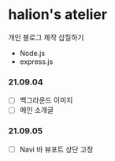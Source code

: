 # halion's atelier

개인 블로그 제작 삽질하기

- Node.js
- express.js

### 21.09.04

- [ ] 백그라운드 이미지
- [ ] 메인 소개글

### 21.09.05

- [ ] Navi 바 뷰포트 상단 고정
